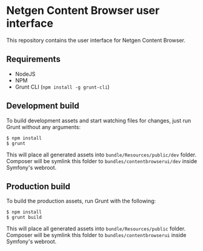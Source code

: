 Netgen Content Browser user interface
=====================================

This repository contains the user interface for Netgen Content Browser.

Requirements
------------

* NodeJS
* NPM
* Grunt CLI (`npm install -g grunt-cli`)

Development build
-----------------

To build development assets and start watching files for changes, just run
Grunt without any arguments:

```
$ npm install
$ grunt
```

This will place all generated assets into `bundle/Resources/public/dev` folder.
Composer will be symlink this folder to `bundles/contentbrowserui/dev` inside
Symfony's webroot.

Production build
----------------

To build the production assets, run Grunt with the following:

```
$ npm install
$ grunt build
```

This will place all generated assets into `bundle/Resources/public` folder.
Composer will be symlink this folder to `bundles/contentbrowserui` inside
Symfony's webroot.

